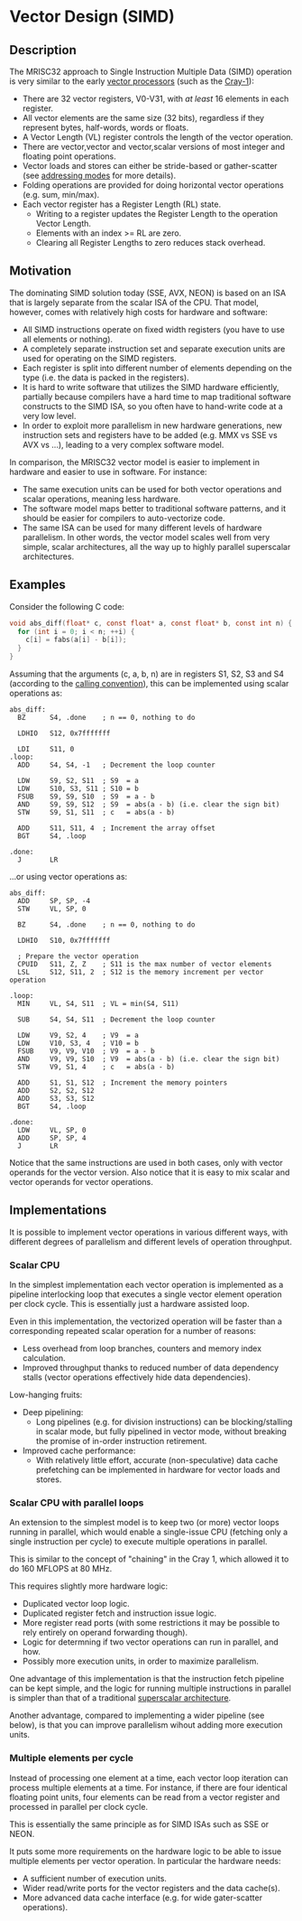 # Vector Design (SIMD)

## Description

The MRISC32 approach to Single Instruction Multiple Data (SIMD) operation is very similar to the early [vector processors](https://en.wikipedia.org/wiki/Vector_processor) (such as the [Cray-1](https://en.wikipedia.org/wiki/Cray-1)):
* There are 32 vector registers, V0-V31, with *at least* 16 elements in each register.
* All vector elements are the same size (32 bits), regardless if they represent bytes, half-words, words or floats.
* A Vector Length (VL) register controls the length of the vector operation.
* There are vector,vector and vector,scalar versions of most integer and floating point operations.
* Vector loads and stores can either be stride-based or gather-scatter (see [addressing modes](AddressingModes.md) for more details).
* Folding operations are provided for doing horizontal vector operations (e.g. sum, min/max).
* Each vector register has a Register Length (RL) state.
  - Writing to a register updates the Register Length to the operation Vector Length.
  - Elements with an index >= RL are zero.
  - Clearing all Register Lengths to zero reduces stack overhead.


## Motivation

The dominating SIMD solution today (SSE, AVX, NEON) is based on an ISA that is largely separate from the scalar ISA of the CPU. That model, however, comes with relatively high costs for hardware and software:
* All SIMD instructions operate on fixed width registers (you have to use all elements or nothing).
* A completely separate instruction set and separate execution units are used for operating on the SIMD registers.
* Each register is split into different number of elements depending on the type (i.e. the data is packed in the registers).
* It is hard to write software that utilizes the SIMD hardware efficiently, partially because compilers have a hard time to map traditional software constructs to the SIMD ISA, so you often have to hand-write code at a very low level.
* In order to exploit more parallelism in new hardware generations, new instruction sets and registers have to be added (e.g. MMX vs SSE vs AVX vs ...), leading to a very complex software model.

In comparison, the MRISC32 vector model is easier to implement in hardware and easier to use in software. For instance:
* The same execution units can be used for both vector operations and scalar operations, meaning less hardware.
* The software model maps better to traditional software patterns, and it should be easier for compilers to auto-vectorize code.
* The same ISA can be used for many different levels of hardware parallelism. In other words, the vector model scales well from very simple, scalar architectures, all the way up to highly parallel superscalar architectures.


## Examples

Consider the following C code:

```C
void abs_diff(float* c, const float* a, const float* b, const int n) {
  for (int i = 0; i < n; ++i) {
    c[i] = fabs(a[i] - b[i]);
  }
}
```

Assuming that the arguments (c, a, b, n) are in registers S1, S2, S3 and S4 (according to the [calling convention](Registers.md)), this can be implemented using scalar operations as:

```
abs_diff:
  BZ      S4, .done    ; n == 0, nothing to do

  LDHIO   S12, 0x7fffffff

  LDI     S11, 0
.loop:
  ADD     S4, S4, -1   ; Decrement the loop counter

  LDW     S9, S2, S11  ; S9  = a
  LDW     S10, S3, S11 ; S10 = b
  FSUB    S9, S9, S10  ; S9  = a - b
  AND     S9, S9, S12  ; S9  = abs(a - b) (i.e. clear the sign bit)
  STW     S9, S1, S11  ; c   = abs(a - b)

  ADD     S11, S11, 4  ; Increment the array offset
  BGT     S4, .loop

.done:
  J       LR
```

...or using vector operations as:

```
abs_diff:
  ADD     SP, SP, -4
  STW     VL, SP, 0

  BZ      S4, .done    ; n == 0, nothing to do

  LDHIO   S10, 0x7fffffff

  ; Prepare the vector operation
  CPUID   S11, Z, Z    ; S11 is the max number of vector elements
  LSL     S12, S11, 2  ; S12 is the memory increment per vector operation

.loop:
  MIN     VL, S4, S11  ; VL = min(S4, S11)

  SUB     S4, S4, S11  ; Decrement the loop counter

  LDW     V9, S2, 4    ; V9  = a
  LDW     V10, S3, 4   ; V10 = b
  FSUB    V9, V9, V10  ; V9  = a - b
  AND     V9, V9, S10  ; V9  = abs(a - b) (i.e. clear the sign bit)
  STW     V9, S1, 4    ; c   = abs(a - b)

  ADD     S1, S1, S12  ; Increment the memory pointers
  ADD     S2, S2, S12
  ADD     S3, S3, S12
  BGT     S4, .loop

.done:
  LDW     VL, SP, 0
  ADD     SP, SP, 4
  J       LR
```

Notice that the same instructions are used in both cases, only with vector operands for the vector version. Also notice that it is easy to mix scalar and vector operands for vector operations.


## Implementations

It is possible to implement vector operations in various different ways, with different degrees of parallelism and different levels of operation throughput.

### Scalar CPU

In the simplest implementation each vector operation is implemented as a pipeline interlocking loop that executes a single vector element operation per clock cycle. This is essentially just a hardware assisted loop.

Even in this implementation, the vectorized operation will be faster than a corresponding repeated scalar operation for a number of reasons:
* Less overhead from loop branches, counters and memory index calculation.
* Improved throughput thanks to reduced number of data dependency stalls (vector operations effectively hide data dependencies).

Low-hanging fruits:
* Deep pipelining:
  - Long pipelines (e.g. for division instructions) can be blocking/stalling in scalar mode, but fully pipelined in vector mode, without breaking the promise of in-order instruction retirement.
* Improved cache performance:
  - With relatively little effort, accurate (non-speculative) data cache prefetching can be implemented in hardware for vector loads and stores.

### Scalar CPU with parallel loops

An extension to the simplest model is to keep two (or more) vector loops running in parallel, which would enable a single-issue CPU (fetching only a single instruction per cycle) to execute multiple operations in parallel.

This is similar to the concept of "chaining" in the Cray 1, which allowed it to do 160 MFLOPS at 80 MHz.

This requires slightly more hardware logic:
* Duplicated vector loop logic.
* Duplicated register fetch and instruction issue logic.
* More register read ports (with some restrictions it may be possible to rely entirely on operand forwarding though).
* Logic for determning if two vector operations can run in parallel, and how.
* Possibly more execution units, in order to maximize parallelism.

One advantage of this implementation is that the instruction fetch pipeline can be kept simple, and the logic for running multiple instructions in parallel is simpler than that of a traditional [superscalar architecture](https://en.wikipedia.org/wiki/Superscalar_processor).

Another advantage, compared to implementing a wider pipeline (see below), is that you can improve parallelism wihout adding more execution units.

### Multiple elements per cycle

Instead of processing one element at a time, each vector loop iteration can process multiple elements at a time. For instance, if there are four identical floating point units, four elements can be read from a vector register and processed in parallel per clock cycle.

This is essentially the same principle as for SIMD ISAs such as SSE or NEON.

It puts some more requirements on the hardware logic to be able to issue multiple elements per vector operation. In particular the hardware needs:
* A sufficient number of execution units.
* Wider read/write ports for the vector registers and the data cache(s).
* More advanced data cache interface (e.g. for wide gater-scatter operations).

